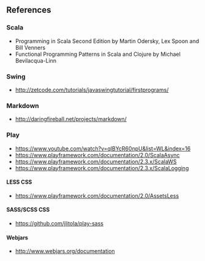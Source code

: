 ## References

### Scala

- Programming in Scala Second Edition by Martin Odersky, Lex Spoon and Bill Venners
- Functional Programming Patterns in Scala and Clojure by Michael Bevilacqua-Linn

### Swing

- http://zetcode.com/tutorials/javaswingtutorial/firstprograms/

### Markdown

- http://daringfireball.net/projects/markdown/

### Play 

- https://www.youtube.com/watch?v=qlBYcR60npU&list=WL&index=16
- https://www.playframework.com/documentation/2.0/ScalaAsync
- https://www.playframework.com/documentation/2.3.x/ScalaWS
- https://www.playframework.com/documentation/2.3.x/ScalaLogging

#### LESS CSS
- https://www.playframework.com/documentation/2.0/AssetsLess

#### SASS/SCSS CSS

- https://github.com/jlitola/play-sass

#### Webjars

- http://www.webjars.org/documentation